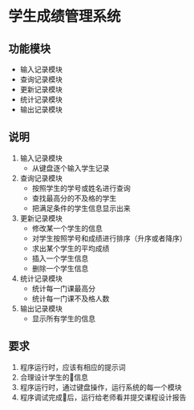 # 学生成绩管理系统

## 功能模块
- 输入记录模块
- 查询记录模块
- 更新记录模块
- 统计记录模块
- 输出记录模块

## 说明
1. 输入记录模块
    - 从键盘逐个输入学生记录
1. 查询记录模块
    - 按照学生的学号或姓名进行查询
    - 查找最高分的不及格的学生
    - 把满足条件的学生信息显示出来
1. 更新记录模块
    - 修改某一个学生的信息
    - 对学生按照学号和成绩进行排序（升序或者降序）
    - 求出某个学生的平均成绩
    - 插入一个学生信息
    - 删除一个学生信息
1. 统计记录模块
    - 统计每一门课最高分
    - 统计每一门课不及格人数
1. 输出记录模块
    - 显示所有学生的信息

## 要求
1. 程序运行时，应该有相应的提示词
1. 合理设计学生的信息
1. 程序运行时，通过键盘操作，运行系统的每一个模块
1. 程序调试完成后，运行给老师看并提交课程设计报告